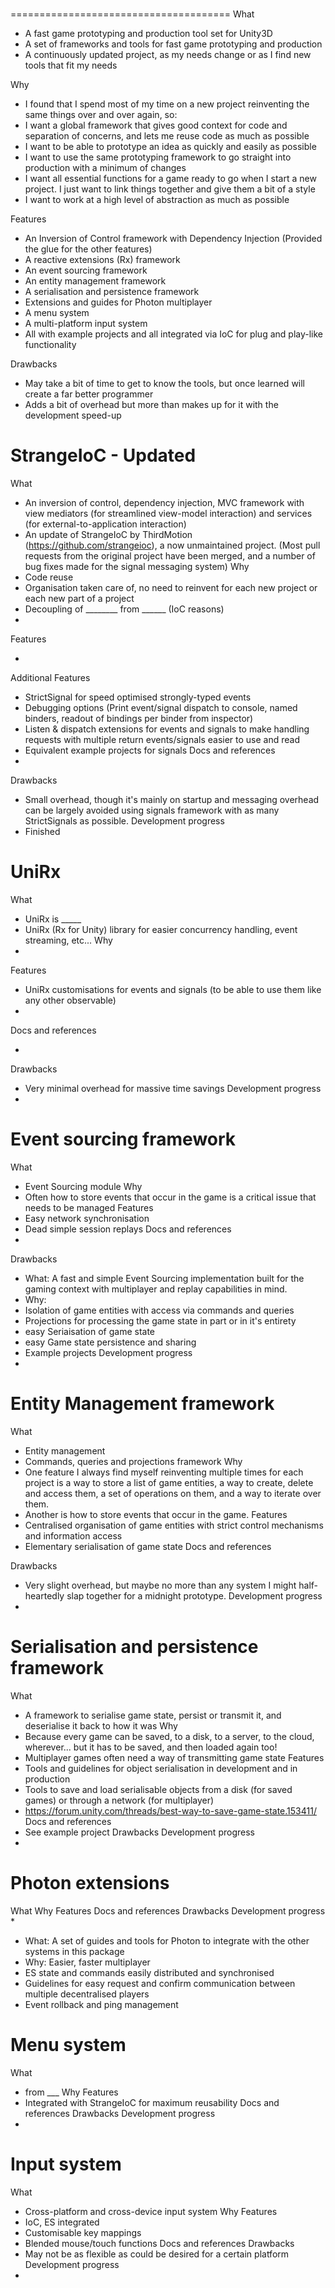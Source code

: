 # 
======================================
What
 * A fast game prototyping and production tool set for Unity3D
 * A set of frameworks and tools for fast game prototyping and production
 * A continuously updated project, as my needs change or as I find new tools that fit my needs
 
Why 
 * I found that I spend most of my time on a new project reinventing the same things over and over again, so:
 * I want a global framework that gives good context for code and separation of concerns, and lets me reuse code as much as possible
 * I want to be able to prototype an idea as quickly and easily as possible
 * I want to use the same prototyping framework to go straight into production with a minimum of changes
 * I want all essential functions for a game ready to go when I start a new project. I just want to link things together and give them a bit of a style
 * I want to work at a high level of abstraction as much as possible
 
Features
 * An Inversion of Control framework with Dependency Injection (Provided the glue for the other features)
 * A reactive extensions (Rx) framework
 * An event sourcing framework
 * An entity management framework
 * A serialisation and persistence framework
 * Extensions and guides for Photon multiplayer
 * A menu system
 * A multi-platform input system
 * All with example projects and all integrated via IoC for plug and play-like functionality

Drawbacks
 * May take a bit of time to get to know the tools, but once learned will create a far better programmer
 * Adds a bit of overhead but more than makes up for it with the development speed-up


StrangeIoC - Updated
==========
What
 * An inversion of control, dependency injection, MVC framework with view mediators (for streamlined view-model interaction) and services (for external-to-application interaction)
 * An update of StrangeIoC by ThirdMotion (https://github.com/strangeioc), a now unmaintained project. (Most pull requests from the original project have been merged, and a number of bug fixes made for the signal messaging system)
Why 
 * Code reuse
 * Organisation taken care of, no need to reinvent for each new project or each new part of a project
 * Decoupling of ________ from ______ (IoC reasons)
 * <IoC reasons>
Features
 * <StrangeIoC features>
Additional Features
 * StrictSignal for speed optimised strongly-typed events
 * Debugging options (Print event/signal dispatch to console, named binders, readout of bindings per binder from inspector)
 * Listen & dispatch extensions for events and signals to make handling requests with multiple return events/signals easier to use and read
 * Equivalent example projects for signals
Docs and references
 * <website>
Drawbacks
 * Small overhead, though it's mainly on startup and messaging overhead can be largely avoided using signals framework with as many StrictSignals as possible.
Development progress
 * Finished
 
UniRx
=====
What
 * UniRx is _____
 * UniRx (Rx for Unity) library for easier concurrency handling, event streaming, etc...
Why 
 * <reasons Rx>
Features
 * UniRx customisations for events and signals (to be able to use them like any other observable)
 * <features Rx>
Docs and references
 * <good reference for this type of Rx>
Drawbacks
 * Very minimal overhead for massive time savings
Development progress
 * 

 
Event sourcing framework
==============
What
 * Event Sourcing module
Why 
 * Often how to store events that occur in the game is a critical issue that needs to be managed
Features
 * Easy network synchronisation
 * Dead simple session replays
Docs and references
 * <Link to video> <summary of points in video>
Drawbacks
 * What: A fast and simple Event Sourcing implementation built for the gaming context with multiplayer and replay capabilities in mind.
 * Why: 
 * Isolation of game entities with access via commands and queries
 * Projections for processing the game state in part or in it's entirety
 * easy Seriaisation of game state
 * easy Game state persistence and sharing
 * Example projects
Development progress
 * 

 
Entity Management framework
==============
What
 * Entity management
 * Commands, queries and projections framework
Why 
 * One feature I always find myself reinventing multiple times for each project is a way to store a list of game entities, a way to create, delete and access them, a set of operations on them, and a way to iterate over them.
 * Another is how to store events that occur in the game.
Features
 * Centralised organisation of game entities with strict control mechanisms and information access
 * Elementary serialisation of game state
Docs and references

Drawbacks
 * Very slight overhead, but maybe no more than any system I might half-heartedly slap together for a midnight prototype.
Development progress
 * 

 
Serialisation and persistence framework
==============
What
 * A framework to serialise game state, persist or transmit it, and deserialise it back to how it was
Why 
 * Because every game can be saved, to a disk, to a server, to the cloud, wherever... but it has to be saved, and then loaded again too!
 * Multiplayer games often need a way of transmitting game state
Features
 * Tools and guidelines for object serialisation in development and in production
 * Tools to save and load serialisable objects from a disk (for saved games) or through a network (for multiplayer)
 * https://forum.unity.com/threads/best-way-to-save-game-state.153411/
Docs and references
 * See example project
Drawbacks
Development progress
 * 

 
Photon extensions
==================
What
Why 
Features
Docs and references
Drawbacks
Development progress
 * 

 * What: A set of guides and tools for Photon to integrate with the other systems in this package
 * Why: Easier, faster multiplayer
 * ES state and commands easily distributed and synchronised
 * Guidelines for easy request and confirm communication between multiple decentralised players
 * Event rollback and ping management 

 
Menu system 
===========
What
 * from ___
Why 
Features
 * Integrated with StrangeIoC for maximum reusability
Docs and references
Drawbacks
Development progress
 * 


Input system
=======================================
What
 * Cross-platform and cross-device input system
Why 
Features
 * IoC, ES integrated 
 * Customisable key mappings
 * Blended mouse/touch functions
Docs and references
Drawbacks
 * May not be as flexible as could be desired for a certain platform
Development progress
 * 


